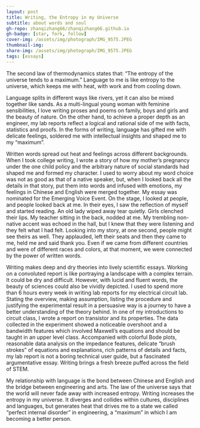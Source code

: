 ```yaml
---
layout: post
title: Writing, the Entropy in my Universe
subtitle: about words and soul 
gh-repo: zhanqizhang66/zhanqizhang66.github.io
gh-badge: [star, fork, follow]
cover-img: /assets/img/photograph/IMG_9575.JPEG
thumbnail-img:
share-img: /assets/img/photograph/IMG_9575.JPEG
tags: [essays]
---
```



The second law of thermodynamics states that: “The entropy of the universe tends to a maximum.” Language to me is like entropy to the universe, which keeps me with heat, with work and from cooling down. 

Language splits in different ways like rivers, yet it can also be mixed together like sands. As a multi-lingual young woman with feminine sensibilities, I love writing proses and poems on family, boys and girls and the beauty of nature. On the other hand, to achieve a proper depth as an engineer, my lab reports reflect a logical and rational side of me with facts, statistics and proofs. In the forms of writing, language has gifted me with delicate feelings, soldered me with intellectual insights and shaped me to my “maximum”.

Written words spread out heat and feelings across different backgrounds. When I took college writing, I wrote a story of how my mother’s pregnancy under the one child policy and the arbitrary nature of social standards had shaped me and formed my character. I used to worry about my word choice was not as good as that of a native speaker, but, when I looked back all the details in that story, put them into words and infused with emotions, my feelings in Chinese and English were merged together. My essay was nominated for the Emerging Voice Event. On the stage, I looked at people, and people looked back at me. In their eyes, I saw the reflection of myself and started reading. An old lady wiped away tear quietly. Girls clenched their lips. My teacher sitting in the back, nodded at me. My trembling non-native accent was echoed in the hall, but I knew that they were listening and they felt what I had felt. Looking into my story, at one second, people might see theirs as well. They applauded, left their seats and then they came to me, held me and said thank you. Even if we came from different countries and were of different races and colors, at that moment, we were connected by the power of written words. 

Writing makes deep and dry theories into lively scientific essays. Working on a convoluted report is like portraying a landscape with a complex terrain. It could be dry and difficult. However, with lucid and fluent words, the beauty of sciences could also be vividly depicted. I used to spend more than 6 hours every week in writing lab reports for my electrical circuit lab. Stating the overview, making assumption, listing the procedure and justifying the experimental result in a persuasive way is a journey to have a better understanding of the theory behind. In one of my introductions to circuit class, I wrote a report on transistor and its properties. The data collected in the experiment showed a noticeable overshoot and a bandwidth features which involved Maxwell’s equations and should be taught in an upper level class. Accompanied with colorful Bode plots, reasonable data analysis on the impedance features, delicate “brush strokes” of equations and explanations, rich patterns of details and facts, my lab report is not a boring technical user guide, but a fascinated argumentative essay. Writing brings a fresh breeze puffed across the field of STEM.

My relationship with language is the bond between Chinese and English and the bridge between engineering and arts. The law of the universe says that the world will never fade away with increased entropy. Writing increases the entropy in my universe. It diverges and collides within cultures, disciplines and languages, but generates heat that drives me to a state we called “perfect internal disorder” in engineering, a “maximum” in which I am becoming a better person.  




	